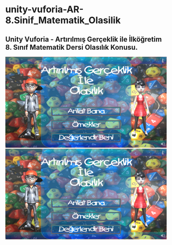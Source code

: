 # unity-vuforia-AR-8.Sinif_Matematik_Olasilik
## Unity Vuforia - Artırılmış Gerçeklik ile İlköğretim 8. Sınıf Matematik Dersi Olasılık Konusu.


![Cover](github/cover.png "Cover")
[![Cover](github/cover.png)](https://www.youtube.com/@ilkadam "Cover")
